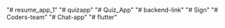"# resume_app_1" 
"# quizapp" 
"# Quiz_App" 
"# backend-link" 
"# Sign" 
"# Coders-team" 
"# Chat-app" 
"# flutter" 
